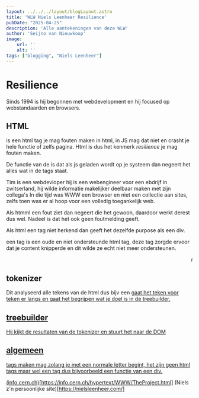 ```yaml
---
layout: ../../../layout/blogLayout.astro
title: 'WLW Niels Leenheer Resilience'
pubDate: "2025-04-25"
description: 'Alle aantekeningen van deze WLW'
author: 'Seijno van Nieuwkoop'
image:
    url: ''
    alt: ''
tags: ["blogging", "Niels Leenheer"]
---
```

# Resilience
Sinds 1994 is hij begonnen met webdevelopment en hij focused op webstandaarden en browsers.

## HTML
<noscript> is een html tag
je mag fouten maken in html, in JS mag dat niet en crasht je hele functie of zelfs pagina. Html is dus het kenmerk *resilience* je mag fouten maken.<br>

De functie van de <noscript> is dat als js geladen wordt op je systeem dan negeert het alles wat in de tags staat.

Tim is een webdevloper hij is een webengineer voor een ebdrijf in zwitserland, hij wilde informatie makelijker deelbaar maken met zijn collega's
In die tijd was WWW een browser en niet een collectie aan sites, zelfs toen was er al hoop voor een volledig toegankelijk web.<br>

Als htmml een fout ziet dan negeert die het gewoon, daardoor werkt derest dus wel. Nadeel is dat het ook geen foutmelding geeft.

Als html een tag niet herkend dan geeft het dezelfde purpose als een div.

een <blink> tag is een oude en niet ondersteunde html tag, deze tag zorgde ervoor dat je content knipperde en dit wilde ze echt niet meer ondersteunen.

<marquee> marquee is een functie waarmee je tekst over je scherm kan laten lopen</marquee>

## tokenizer

Dit analyseerd alle tekens van de html
dus bijv een <a href="#"> gaat het teken voor teken er langs en gaat het begrijpen wat je doel is in de treebuilder.

## treebuilder
Hij kijkt de resultaten van de tokenizer en stuurt het naar de DOM

## algemeen
tags maken mag zolang je met een normale letter begint, het zijn geen html tags maar wel een tag dus bijvoorbeeld een functie van een div.



(info.cern.ch)[https://info.cern.ch/hypertext/WWW/TheProject.html]
(Niels z'n persoonlijke site)[https://nielsleenheer.com/]

